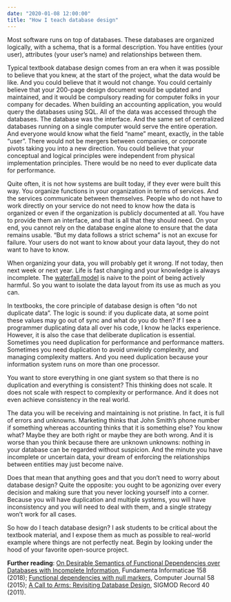 ```yaml
---
date: "2020-01-08 12:00:00"
title: "How I teach database design"
---
```




Most software runs on top of databases. These databases are organized logically, with a schema, that is a formal description. You have entities (your user), attributes (your user&rsquo;s name) and relationships between them.

Typical textbook database design comes from an era when it was possible to believe that you knew, at the start of the project, what the data would be like. And you could believe that it would not change. You could certainly believe that your 200-page design document would be updated and maintained, and it would be compulsory reading for computer folks in your company for decades. When building an accounting application, you would query the databases using SQL. All of the data was accessed through the databases. The database was the interface. And the same set of centralized databases running on a single computer would serve the entire operation. And everyone would know what the field &ldquo;name&rdquo; meant, exactly, in the table &ldquo;user&rdquo;. There would not be mergers between companies, or corporate pivots taking you into a new direction. You could believe that your conceptual and logical principles were independent from physical implementation principles. There would be no need to ever duplicate data for performance.

Quite often, it is not how systems are built today, if they ever were built this way. You organize functions in your organization in terms of services. And the services communicate between themselves. People who do not have to work directly on your service do not need to know how the data is organized or even if the organization is publicly documented at all. You have to provide them an interface, and that is all that they should need. On your end, you cannot rely on the database engine alone to ensure that the data remains usable. &ldquo;But my data follows a strict schema&rdquo; is not an excuse for failure. Your users do not want to know about your data layout, they do not want to have to know.

When organizing your data, you will probably get it wrong. If not today, then next week or next year. Life is fast changing and your knowledge is always incomplete. The [waterfall model](https://en.wikipedia.org/wiki/Waterfall_model) is naive to the point of being actively harmful. So you want to isolate the data layout from its use as much as you can.

In textbooks, the core principle of database design is often &ldquo;do not duplicate data&rdquo;. The logic is sound: if you duplicate data, at some point these values may go out of sync and what do you do then? If I see a programmer duplicating data all over his code, I know he lacks experience. However, it is also the case that deliberate duplication is essential. Sometimes you need duplication for performance and performance matters. Sometimes you need duplication to avoid unwieldy complexity, and managing complexity matters. And you need duplication because your information system runs on more than one processor.

You want to store everything in one giant system so that there is no duplication and everything is consistent? This thinking does not scale. It does not scale with respect to complexity or performance. And it does not even achieve consistency in the real world.

The data you will be receiving and maintaining is not pristine. In fact, it is full of errors and unknowns. Marketing thinks that John Smith&rsquo;s phone number if something whereas accounting thinks that it is something else? You know what? Maybe they are both right or maybe they are both wrong. And it is worse than you think because there are unknown unknowns: nothing in your database can be regarded without suspicion. And the minute you have incomplete or uncertain data, your dream of enforcing the relationships between entities may just become naive.

Does that mean that anything goes and that you don&rsquo;t need to worry about database design? Quite the opposite: you ought to be agonizing over every decision and making sure that you never locking yourself into a corner. Because you will have duplication and multiple systems, you will have inconsistency and you will need to deal with them, and a single strategy won&rsquo;t work for all cases.

So how do I teach database design? I ask students to be critical about the textbook material, and I expose them as much as possible to real-world example where things are not perfectly neat. Begin by looking under the hood of your favorite open-source project.

__Further reading__: [On Desirable Semantics of Functional Dependencies over Databases with Incomplete Information](https://arxiv.org/abs/1703.08198), Fundamenta Informaticae 158 (2018); [Functional dependencies with null markers](https://arxiv.org/abs/1404.4963), Computer Journal 58 (2015); [A Call to Arms: Revisiting Database Design](https://arxiv.org/abs/1105.6001), SIGMOD Record 40 (2011).

